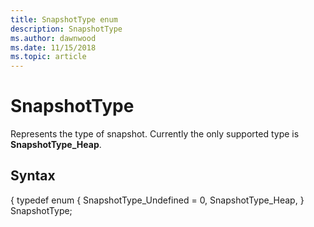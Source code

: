 ```yaml
---
title: SnapshotType enum 
description: SnapshotType
ms.author: dawnwood
ms.date: 11/15/2018
ms.topic: article
---
```



# SnapshotType
Represents the type of snapshot. Currently the only supported type is **SnapshotType_Heap**.

## Syntax
{
  typedef enum
{
    SnapshotType_Undefined = 0,
    SnapshotType_Heap,
} SnapshotType;